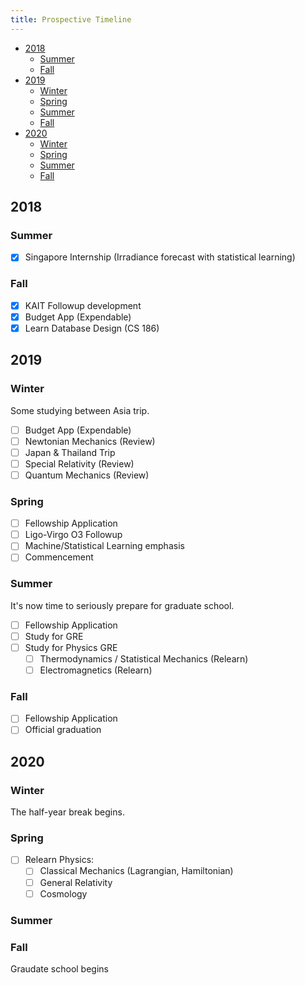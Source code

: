 ```yaml
---
title: Prospective Timeline
---
```


<!-- TOC -->

- [2018](#2018)
    - [Summer](#summer)
    - [Fall](#fall)
- [2019](#2019)
    - [Winter](#winter)
    - [Spring](#spring)
    - [Summer](#summer-1)
    - [Fall](#fall-1)
- [2020](#2020)
    - [Winter](#winter-1)
    - [Spring](#spring-1)
    - [Summer](#summer-2)
    - [Fall](#fall-2)

<!-- /TOC -->

## 2018

### Summer
* [x] Singapore Internship (Irradiance forecast with statistical learning)

### Fall

* [x] KAIT Followup development
* [x] Budget App (Expendable)
* [x] Learn Database Design (CS 186)

## 2019

### Winter
Some studying between Asia trip.

* [ ] Budget App (Expendable)
* [ ] Newtonian Mechanics (Review)
* [ ] Japan & Thailand Trip
* [ ] Special Relativity (Review)
* [ ] Quantum Mechanics (Review)

### Spring

* [ ] Fellowship Application
* [ ] Ligo-Virgo O3 Followup
* [ ] Machine/Statistical Learning emphasis
* [ ] Commencement

### Summer

It's now time to seriously prepare for graduate school.

* [ ] Fellowship Application
* [ ] Study for GRE
* [ ] Study for Physics GRE
    * [ ] Thermodynamics / Statistical Mechanics (Relearn)
    * [ ] Electromagnetics (Relearn)

### Fall

* [ ] Fellowship Application
* [ ] Official graduation

## 2020

### Winter

The half-year break begins.

### Spring

* [ ] Relearn Physics:
    * [ ] Classical Mechanics (Lagrangian, Hamiltonian)
    * [ ] General Relativity
    * [ ] Cosmology

### Summer

### Fall
Graudate school begins
